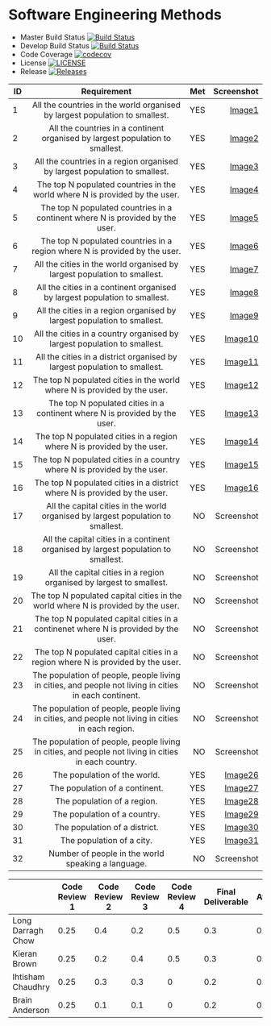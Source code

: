 # Software Engineering Methods

- Master Build Status [![Build Status](https://travis-ci.com/LongDarragh/sem.svg?branch=master)](https://travis-ci.com/LongDarragh/sem)
- Develop Build Status [![Build Status](https://travis-ci.com/LongDarragh/sem.svg?branch=develop)](https://travis-ci.com/LongDarragh/sem)
- Code Coverage [![codecov](https://codecov.io/gh/Kieran813/sem/branch/master/graph/badge.svg)](https://codecov.io/gh/Kieran813/sem)
- License [![LICENSE](https://img.shields.io/github/license/LongDarragh/sem.svg?style=flat-square)](https://github.com/LongDarragh/sem/blob/master/LICENSE)
- Release [![Releases](https://img.shields.io/github/release/LongDarragh/sem/all.svg?style=flat-square)](https://github.com/LongDarragh/sem/releases)

| ID | Requirement | Met | Screenshot |
| ------------- |:-------------:| -----:| ----:|
| 1 | All the countries in the world organised by largest population to smallest. | YES | [Image1](https://github.com/LongDarragh/sem/tree/master/Screenshots/1.png) |
| 2 | All the countries in a continent organised by largest population to smallest. | YES | [Image2](https://github.com/LongDarragh/sem/tree/master/Screenshots/2.png) |
| 3 | All the countries in a region organised by largest population to smallest. | YES | [Image3](https://github.com/LongDarragh/sem/tree/master/Screenshots/3.png) |
| 4 | The top N populated countries in the world where N is provided by the user. | YES | [Image4](https://github.com/LongDarragh/sem/tree/master/Screenshots/4.png) |
| 5 | The top N populated countries in a continent where N is provided by the user. | YES | [Image5](https://github.com/LongDarragh/sem/tree/master/Screenshots/5.png) |
| 6 | The top N populated countries in a region where N is provided by the user. | YES | [Image6](https://github.com/LongDarragh/sem/tree/master/Screenshots/6.png) |
| 7 | All the cities in the world organised by largest population to smallest. | YES | [Image7](https://github.com/LongDarragh/sem/tree/master/Screenshots/7.png) |
| 8 | All the cities in a continent organised by largest population to smallest. | YES | [Image8](https://github.com/LongDarragh/sem/tree/master/Screenshots/8.png) |
| 9 | All the cities in a region organised by largest population to smallest. | YES | [Image9](https://github.com/LongDarragh/sem/tree/master/Screenshots/9.png) |
| 10 | All the cities in a country organised by largest population to smallest. | YES | [Image10](https://github.com/LongDarragh/sem/tree/master/Screenshots/10.png) |
| 11 | All the cities in a district organised by largest population to smallest. | YES | [Image11](https://github.com/LongDarragh/sem/tree/master/Screenshots/11.png) |
| 12 | The top N populated cities in the world where N is provided by the user. | YES | [Image12](https://github.com/LongDarragh/sem/tree/master/Screenshots/12.png) |
| 13 | The top N populated cities in a continent where N is provided by the user. | YES | [Image13](https://github.com/LongDarragh/sem/tree/master/Screenshots/13.png) |
| 14 | The top N populated cities in a region where N is provided by the user. | YES | [Image14](https://github.com/LongDarragh/sem/tree/master/Screenshots/14.png) |
| 15 | The top N populated cities in a country where N is provided by the user. | YES | [Image15](https://github.com/LongDarragh/sem/tree/master/Screenshots/15.png) |
| 16 | The top N populated cities in a district where N is provided by the user. | YES | [Image16](https://github.com/LongDarragh/sem/tree/master/Screenshots/16.png) |
| 17 | All the capital cities in the world organised by largest population to smallest. | NO | Screenshot |
| 18 | All the capital cities in a continent organised by largest population to smallest. | NO | Screenshot |
| 19 | All the capital cities in a region organised by largest to smallest. | NO | Screenshot |
| 20 | The top N populated capital cities in the world where N is provided by the user. | NO | Screenshot |
| 21 | The top N populated capital cities in a continenet where N is provided by the user. | NO | Screenshot |
| 22 | The top N populated capital cities in a region where N is provided by the user. | NO | Screenshot |
| 23 | The population of people, people living in cities, and people not living in cities in each continent. | NO | Screenshot |
| 24 | The population of people, people living in cities, and people not living in cities in each region. | NO | Screenshot |
| 25 | The population of people, people living in cities, and people not living in cities in each country. | NO | Screenshot |
| 26 | The population of the world. | YES | [Image26](https://github.com/LongDarragh/sem/tree/master/Screenshots/26.png) |
| 27 | The population of a continent. | YES | [Image27](https://github.com/LongDarragh/sem/tree/master/Screenshots/27.png) |
| 28 | The population of a region. | YES | [Image28](https://github.com/LongDarragh/sem/tree/master/Screenshots/28.png) |
| 29 | The population of a country. | YES | [Image29](https://github.com/LongDarragh/sem/tree/master/Screenshots/29.png) |
| 30 | The population of a district. | YES | [Image30](https://github.com/LongDarragh/sem/tree/master/Screenshots/30.png) |
| 31 | The population of a city. | YES | [Image31](https://github.com/LongDarragh/sem/tree/master/Screenshots/31.png) |
| 32 | Number of people in the world speaking a language. | NO | Screenshot |



|                   | Code Review 1 | Code Review 2 | Code Review 3 | Code Review 4 | Final Deliverable | Average |
| ------------- | ------------- | ----- | ----- | ----- | ----- | ----- |
| Long Darragh Chow | 0.25           | 0.4           | 0.2           | 0.5           | 0.3               | 0.33    |
| Kieran Brown      | 0.25           | 0.2           | 0.4           | 0.5           | 0.3               | 0.33    |
| Ihtisham Chaudhry | 0.25           | 0.3           | 0.3           | 0             | 0.2               | 0.21    |
| Brain Anderson    | 0.25           | 0.1           | 0.1           | 0             | 0.2               | 0.13    |
